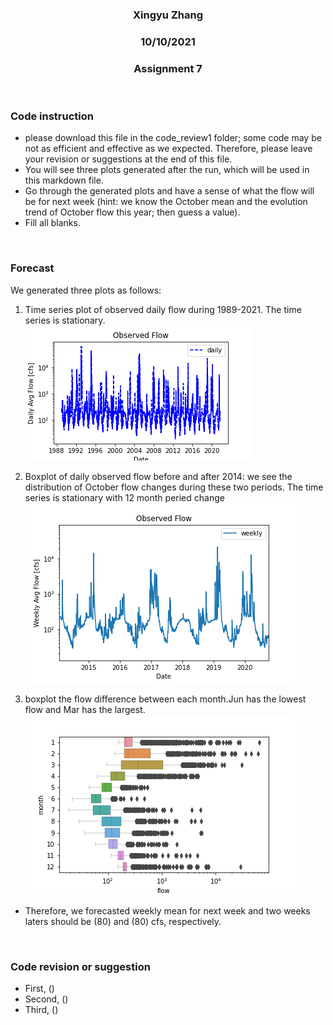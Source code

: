 <center>

### Xingyu Zhang
### 10/10/2021
### Assignment 7

</center>

</br>

### Code instruction
- please download this file in the code_review1 folder; some code may be not as efficient and effective as we expected. Therefore, please leave your revision or suggestions at the end of this file.
- You will see three plots generated after the run, which will be used in this markdown file.
- Go through the generated plots and have a sense of what the flow will be for next week (hint: we know the October mean and the evolution trend of October flow this year; then guess a value).
- Fill all blanks.
</br>

### Forecast
We generated three plots as follows:
1. Time series plot of observed daily flow during 1989-2021. The time series is stationary.
  ![picture 1](./p1_time_series_daily.png)

2. Boxplot of daily observed flow before and after 2014: we see the distribution of October flow changes during these two periods. The time series is stationary with 12 month peried change
  ![picture 2](./p2_time_series_2014.png)

3. boxplot the flow difference between each month.Jun has the lowest flow and Mar has the largest.
  ![picture 3](./p3_boxplot_monthly_diff.png)
  
- Therefore, we forecasted weekly mean for next week and two weeks laters should be (80) and (80) cfs, respectively. 
</br>

### Code revision or suggestion
- First, ()
- Second, ()
- Third, ()